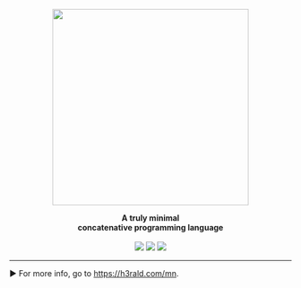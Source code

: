 
<p align="center"><img align="center" width="350" src="https://min-lang.org/images/logo.mn.svg"/></p>
<p align="center">
  <b>A  truly minimal<br>concatenative programming language</b>
  <br><br>
  <img src="https://img.shields.io/badge/nim-powered-yellow.svg?link=https://nim-lang-org">
  <img src="https://img.shields.io/github/release/h3rald/mn.svg">
  <img src="https://img.shields.io/github/license/h3rald/mn.svg">
</p>

---

► For more info, go to <https://h3rald.com/mn>.

